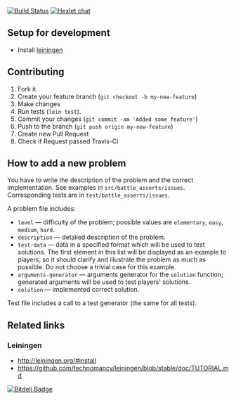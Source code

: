 [![Build Status](https://travis-ci.org/Hexlet/battle_asserts.png?branch=master)](https://travis-ci.org/hexlet/battle_asserts)
[![Hexlet chat](http://slack-ru.hexlet.io/badge.svg)](http://slack-ru.hexlet.io)

## Setup for development

* Install [leiningen](http://leiningen.org)

## Contributing

1. Fork it
2. Create your feature branch (`git checkout -b my-new-feature`)
3. Make changes
4. Run tests (`lein test`).
5. Commit your changes (`git commit -am 'Added some feature'`)
6. Push to the branch (`git push origin my-new-feature`)
7. Create new Pull Request
8. Check if Request passed Travis-Ci

## How to add a new problem

You have to write the description of the problem and the correct implementation. See examples in `src/battle_asserts/issues`. Corresponding tests are in `test/battle_asserts/issues`.

A problem file includes:

* `level` — difficulty of the problem; possible values are `elementary`, `easy`, `medium`, `hard`.
* `description` — detailed description of the problem.
* `test-data` — data in a specified format which will be used to test solutions. The first element in this list will be displayed as an example to players, so it should clarify and illustrate the problem as much as possible. Do not choose a trivial case for this example.
* `arguments-generator` — arguments generator for the `solution` function;
    generated arguments will be used to test players' solutions.
* `solution` — implemented correct solution.

Test file includes a call to a test generator (the same for all tests).

## Related links

### Leiningen

* http://leiningen.org/#install
* https://github.com/technomancy/leiningen/blob/stable/doc/TUTORIAL.md

[![Bitdeli Badge](https://d2weczhvl823v0.cloudfront.net/kaize/battle_asserts/trend.png)](https://bitdeli.com/free "Bitdeli Badge")
